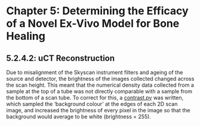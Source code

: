 # Chapter 5: Determining the Efficacy of a Novel Ex-Vivo Model for Bone Healing

## 5.2.4.2: uCT Reconstruction
Due to misalignment of the Skyscan instrument filters and ageing of the source and detector, the brightness of the images collected changed across the scan height. This meant that the numerical density data collected from a sample at the top of a tube was not directly comparable with a sample from the bottom of a scan tube. To correct for this, a [contrast.py](https://github.com/joweebee/PhD/blob/main/Chapter_5/contrast.py) was written, which sampled the ‘background colour’ at the edges of each 2D scan image, and increased the brightness of every pixel in the image so that the background would average to be white (brightness = 255). 
